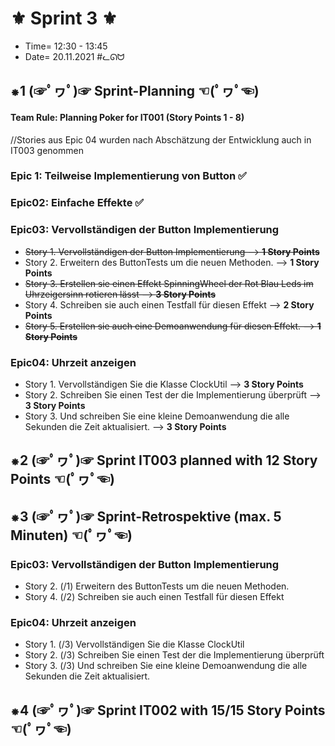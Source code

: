 # ⚜ Sprint 3 ⚜

+ Time= 12:30 - 13:45
+ Date= 20.11.2021
#ᓚᘏᗢ


## ⁕1 (☞ﾟヮﾟ)☞ Sprint-Planning ☜(ﾟヮﾟ☜)

#### Team Rule: Planning Poker for IT001 (Story Points 1 - 8)
//Stories aus Epic 04 wurden nach Abschätzung der Entwicklung auch in IT003 genommen

### Epic 1: Teilweise Implementierung von Button ✅

### Epic02: Einfache Effekte ✅

### Epic03: Vervollständigen der Button Implementierung
+   ~~Story 1. Vervollständigen der Button Implementierung --> **1 Story Points**~~
+   Story 2. Erweitern des ButtonTests um die neuen Methoden. --> **1 Story Points**
+   ~~Story 3. Erstellen sie einen Effekt SpinningWheel der Rot Blau Leds im Uhrzeigersinn rotieren lässt --> **3 Story Points**~~
+   Story 4. Schreiben sie auch einen Testfall für diesen Effekt --> **2 Story Points**
+   ~~Story 5. Erstellen sie auch eine Demoanwendung für diesen Effekt. --> **1 Story Points**~~

### Epic04: Uhrzeit anzeigen
+   Story 1. Vervollständigen Sie die Klasse ClockUtil --> **3 Story Points**
+   Story 2. Schreiben Sie einen Test der die Implementierung überprüft --> **3 Story Points**
+   Story 3. Und schreiben Sie eine kleine Demoanwendung die alle Sekunden die Zeit aktualisiert. --> **3 Story Points**


## ⁕2 (☞ﾟヮﾟ)☞ Sprint IT003 planned with **12** Story Points ☜(ﾟヮﾟ☜)


## ⁕3 (☞ﾟヮﾟ)☞ Sprint-Retrospektive (max. 5 Minuten)  ☜(ﾟヮﾟ☜)

### Epic03: Vervollständigen der Button Implementierung
+   Story 2. (/1) Erweitern des ButtonTests um die neuen Methoden.
+   Story 4. (/2) Schreiben sie auch einen Testfall für diesen Effekt

### Epic04: Uhrzeit anzeigen
+   Story 1. (/3) Vervollständigen Sie die Klasse ClockUtil
+   Story 2. (/3) Schreiben Sie einen Test der die Implementierung überprüft
+   Story 3. (/3) Und schreiben Sie eine kleine Demoanwendung die alle Sekunden die Zeit aktualisiert.

## ⁕4 (☞ﾟヮﾟ)☞ Sprint IT002 with 15/15 Story Points ☜(ﾟヮﾟ☜)